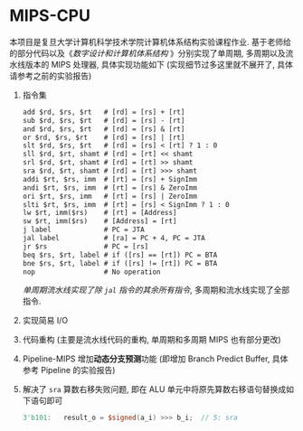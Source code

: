 # MIPS-CPU

本项目是复旦大学计算机科学技术学院计算机体系结构实验课程作业. 基于老师给的部分代码以及《*数字设计和计算机体系结构* 》分别实现了单周期, 多周期以及流水线版本的 MIPS 处理器, 具体实现功能如下 (实现细节过多这里就不展开了, 具体请参考之前的实验报告)



1. 指令集

    ```txt
    add $rd, $rs, $rt   # [rd] = [rs] + [rt]
    sub $rd, $rs, $rt   # [rd] = [rs] - [rt]
    and $rd, $rs, $rt   # [rd] = [rs] & [rt]
    or $rd, $rs, $rt    # [rd] = [rs] | [rt]
    slt $rd, $rs, $rt   # [rd] = [rs] < [rt] ? 1 : 0
    sll $rd, $rt, shamt # [rd] = [rt] << shamt
    srl $rd, $rt, shamt # [rd] = [rt] >> shamt
    sra $rd, $rt, shamt # [rd] = [rt] >>> shamt
    addi $rt, $rs, imm  # [rt] = [rs] + SignImm
    andi $rt, $rs, imm  # [rt] = [rs] & ZeroImm
    ori $rt, $rs, imm   # [rt] = [rs] | ZeroImm
    slti $rt, $rs, imm  # [rt] = [rs] < SignImm ? 1 : 0
    lw $rt, imm($rs)    # [rt] = [Address]
    sw $rt, imm($rs)    # [Address] = [rt]
    j label             # PC = JTA
    jal label           # [ra] = PC + 4, PC = JTA
    jr $rs              # PC = [rs]
    beq $rs, $rt, label # if ([rs] == [rt]) PC = BTA
    bne $rs, $rt, label # if ([rs] != [rt]) PC = BTA
    nop                 # No operation
    ```
    
	*单周期流水线实现了除 `jal` 指令的其余所有指令*, 多周期和流水线实现了全部指令.

2. 实现简易 I/O

3. 代码重构 (主要是流水线代码的重构, 单周期和多周期 MIPS 也有部分更改)

4. Pipeline-MIPS 增加**动态分支预测**功能 (即增加 Branch Predict Buffer, 具体参考 Pipeline 的实验报告)

5. 解决了 `sra` 算数右移失败问题, 即在 ALU 单元中将原先算数右移语句替换成如下语句即可

    ```verilog
    3'b101:   result_o = $signed(a_i) >>> b_i;  // 5: sra
    ```